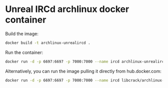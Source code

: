 # Unreal IRCd archlinux docker container

Build the image:

```bash
docker build -t archlinux-unrealircd .
```

Run the container:

```bash
docker run -d -p 6697:6697 -p 7000:7000 --name ircd archlinux-unrealircd
```

Alternatively, you can run the image pulling it directly from hub.docker.com:

```bash
docker run -d -p 6697:6697 -p 7000:7000 --name ircd libcrack/archlinux-unrealircd
```

